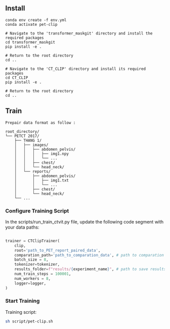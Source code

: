 ## Install

```Shell
conda env create -f env.yml 
conda activate pet-clip

# Navigate to the 'transformer_maskgit' directory and install the required packages
cd transformer_maskgit
pip install -e .

# Return to the root directory
cd ..

# Navigate to the 'CT_CLIP' directory and install its required packages
cd CT_CLIP
pip install -e .

# Return to the root directory
cd ..
```

## Train 

```Shell
Prepair data format as follow : 

root_directory/
└── PETCT 2017/
    ├── THANG 1/
    │   ├── images/
    │   │   ├── abdomen_pelvis/
    │   │   │   ├── img1.npy
    │   │   │   └── ...
    │   │   ├── chest/
    │   │   └── head_neck/
    │   └── reports/
    │       ├── abdomen_pelvis/
    │       │   ├── img1.txt
    │       │   └── ...
    │       ├── chest/
    │       └── head_neck/
    └── ...
```

### Configure Training Script

In the scripts/run_train_ctvit.py file, update the following code segment with your data paths:

``` python

trainer = CTClipTrainer(
    clip,
    root='path_to_PET_report_paired_data',
    comparation_path='path_to_comparation_data', # path to comparation data if you want to use comparation data else None
    batch_size = 8,
    tokenizer=tokenizer,
    results_folder=f"results/{experiment_name}", # path to save results
    num_train_steps = 100001,
    num_workers = 8,
    logger=logger,
)

```

### Start Training



Training script: 
```bash
sh script/pet-clip.sh 
```
